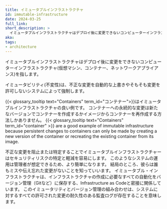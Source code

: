 ```yaml
---
title: イミュータブルインフラストラクチャ
id: immutable-infrastructure
date: 2024-03-25
full_link:
short_description: >
  イミュータブルインフラストラクチャはデプロイ後に変更できないコンピューターインフラストラクチャ(カオスマシン、コンテナー、ネットワーウアプライアンス)を指します。
aka: 
tags:
- architecture
---
```

イミュータブルインフラストラクチャはデプロイ後に変更をできないコンピューターインフラストラクチャ(仮想マシン、コンテナー、ネットワークアプライアンス)を指します。
<!--more-->

イミュータビリティ(不変性)は、不正な変更を自動的な上書きやそもそも変更を許可しないシステムによって強制します。

{{< glossary_tooltip text="Containers" term_id="コンテナー">}}はイミュータブルインフラストラクチャの良い例です。
コンテナーへの永続的な変更は新たなバージョンでコンテナーを作成するかイメージからコンテナーを再作成する方法しかありません。
{{< glossary_tooltip text="Containers" term_id="container" >}} are a good example of immutable infrastructure because persistent changes to containers
can only be made by creating a new version of the container or recreating the existing container from its image.

不正な変更を阻止または特定することでイミュータブルインフラストラクチャーはセキュリティリスクの特定と軽減を容易にします。
このようなシステムの運用は管理者が想定できるため、より簡単になります。
結局のところ、彼らは誰もミスや伝え忘れた変更がないことを知っていいます。
イミュータブル・インフラストラクチャは、インフラストラクチャの作成に必要なすべての自動化をバージョン管理（Gitなど）に保存する、Infrastructure as Codeと密接に関係しています。
このイミュータリティとバージョン管理の組み合わせは、システムに対するすべての許可された変更の耐久性のある監査ログが存在することを意味します。